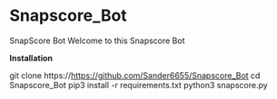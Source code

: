 # Snapscore_Bot
SnapScore Bot 
Welcome to this Snapscore Bot 

**Installation**

git clone https://https://github.com/Sander6655/Snapscore_Bot
cd Snapscore_Bot
pip3 install -r requirements.txt
python3 snapscore.py



